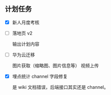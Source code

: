 ## 计划任务

- [x] 新人月度考核

- [ ] 落地页 v2

  输出计划内容

- [ ] 华为云迁移

  图片获取（缩略图、图片信息等）
  视频上传

- [x] 埋点统计 channel 字段修复

  是 wiki 文档错误，后端接口其实还是 channel。
